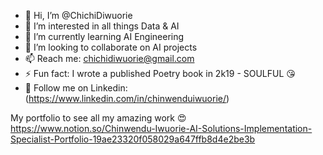 - 👋 Hi, I’m @ChichiDiwuorie
- 👀 I’m interested in all things Data & AI
- 🌱 I’m currently learning AI Engineering 
- 💞️ I’m looking to collaborate on AI projects
- 📫 Reach me: chichidiwuorie@gmail.com
- ⚡ Fun fact: I wrote a published Poetry book in 2k19 - SOULFUL 😘
- 🤗 Follow me on Linkedin: (https://www.linkedin.com/in/chinwenduiwuorie/)
<!---
ChichiDiwuorie/ChichiDiwuorie is a ✨ special ✨ repository because its `README.md` (this file) appears on your GitHub profile.
You can click the Preview link to take a look at your changes.
--->

My portfolio to see all my amazing work 😍
https://www.notion.so/Chinwendu-Iwuorie-AI-Solutions-Implementation-Specialist-Portfolio-19ae23320f058029a647ffb8d4e2be3b
